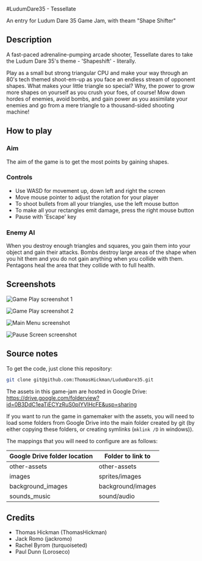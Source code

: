 #LudumDare35 - Tessellate

An entry for Ludum Dare 35 Game Jam, with theam "Shape Shifter"

## Description

A fast-paced adrenaline-pumping arcade shooter, Tessellate dares to take the Ludum Dare 35's theme - 'Shapeshift' - literally.

Play as a small but strong triangular CPU and make your way through an 80's tech themed shoot-em-up as you face an endless stream of opponent shapes. What makes your little triangle so special? Why, the power to grow more shapes on yourself as you crush your foes, of course! Mow down hordes of enemies, avoid bombs, and gain power as you assimilate your enemies and go from a mere triangle to a thousand-sided shooting machine!

## How to play

### Aim

The aim of the game is to get the most points by gaining shapes.

### Controls

- Use WASD for movement up, down left and right the screen
- Move mouse pointer to adjust the rotation for your player
- To shoot bullets from all your triangles, use the left mouse button
- To make all your rectangles emit damage, press the right mouse button
- Pause with 'Escape' key

### Enemy AI

When you destroy enough triangles and squares, you gain them into your object and gain their attacks. Bombs destroy large areas of the shape when you hit them and you do not gain anything when you collide with them. Pentagons heal the area that they collide with to full health.

## Screenshots

![Game Play screenshot 1](https://cloud.githubusercontent.com/assets/6304200/14623060/a246762e-05c6-11e6-91e0-ad54331a5539.png)

![Game Play screenshot 2](https://cloud.githubusercontent.com/assets/6304200/14623104/0e005696-05c7-11e6-943f-1b0cf1431ae7.png)

![Main Menu screenshot](https://cloud.githubusercontent.com/assets/6304200/14623071/b79b8ae6-05c6-11e6-80e5-ed2a60f0421e.png)

![Pause Screen screenshot](https://cloud.githubusercontent.com/assets/6304200/14623092/ecdf5c14-05c6-11e6-92ee-5fec1eac46d6.png)


## Source notes

To get the code, just clone this repository:

```bash
git clone git@github.com:ThomasHickman/LudumDare35.git
```

The assets in this game-jam are hosted in Google Drive:
https://drive.google.com/folderview?id=0B3DdC1eaTiECYzRuS0pIYVlHcFE&usp=sharing

If you want to run the game in gamemaker with the assets, you will need to load some folders from Google Drive into the main folder created by git (by either copying these folders, or creating symlinks (`mklink /D` in windows)).

The mappings that you will need to configure are as follows:

| Google Drive folder location | Folder to link to
| ---                          | ---
| other-assets                 | other-assets
| images                       | sprites/images
| background_images            | background/images
| sounds_music                 | sound/audio

## Credits

* Thomas Hickman (ThomasHickman)
* Jack Romo (jackromo)
* Rachel Byrom (turquoiseted)
* Paul Dunn (Loroseco)
